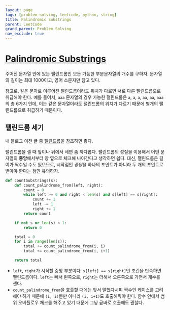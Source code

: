 ```yaml
---
layout: page
tags: [problem-solving, leetcode, python, string]
title: Palindromic Substrings
parent: LeetCode
grand_parent: Problem Solving
nav_exclude: true
---
```


# [Palindromic Substrings](https://leetcode.com/problems/palindromic-substrings/)

 주어진 문자열 안에 있는 팰린드롬인 모든 가능한 부분문자열의 개수를
 구하자. 문자열의 길이는 최대 1000이고, 영어 소문자만 담고 있다.

 참고로, 같은 문자로 이루어진 팰린드롬이라도 위치가 다르면 서로 다른
 팰린드롬으로 취급해야 한다. 예를 들어서, `aaa` 문자열의 경우 가능한
 팰린드롬은 `a`, `a`, `a`, `aa`, `aa`, `aaa`의 총 6가지 인데, 이는
 같은 문자열이라도 팰린드롬의 위치가 다르기 때문에 별개의 팰린드롬으로
 취급하기 때문이다.


## 팰린드롬 세기

 내 블로그 이전 글 중 [팰린드롬](ps/theory/palindrome)을 참조하면
 좋다.

 팰린드롬을 셀 때 앞이나 뒤에서 세면 좀 까다롭다. 팰린드롬의 성질을
 이용해서 어떤 문자열의 **중앙**에서부터 양 옆으로 체크해 나아간다고
 생각하면 쉽다. 대신, 팰린드롬은 길이가 짝수일 수도 있으므로, 시작점인
 *중앙*을 하나의 포인트가 아니라 두 개의 포인트로 받아야 한다는 점만
 유의하자.

```python
def countSubstrings(s):
    def count_palindrome_from(left, right):
        count = 0
        while left >= 0 and right < len(s) and s[left] == s[right]:
            count += 1
            left -= 1
            right += 1
        return count

    if not s or len(s) < 1:
        return 0

    total = 0
    for i in range(len(s)):
        total += count_palindrome_from(i, i)
        total += count_palindrome_from(i, i+1)

    return total
```

 - `left`, `right`가 시작할 중앙 부분이다. `s[left] == s[right]`인
   조건을 만족하면 팰린드롬이다. `left`는 빼서 왼쪽으로, `right`는
   더해서 오른쪽으로 가면서 개수를 센다.
 - `count_palindrome_from`을 호출할 때에는 앞서 말했다시피 짝수인
   케이스를 고려해야 하기 때문에 `(i, i)`뿐만 아니라 `(i, i+1)`도
   호출해줘야 한다. 함수 안에서 범위 오버플로우 체크를 해주고 있기
   때문에 그냥 곧바로 호출해도 괜찮다.
